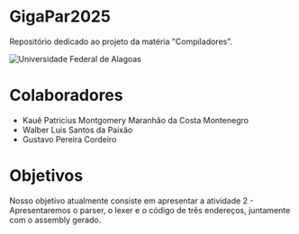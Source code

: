 # GigaPar2025
Repositório dedicado ao projeto da matéria "Compiladores". 

![Universidade Federal de Alagoas](https://upload.wikimedia.org/wikipedia/commons/7/71/Bras%C3%A3o_Ufal.png)

# Colaboradores

* Kauê Patricius Montgomery Maranhão da Costa Montenegro
* Walber Luis Santos da Paixão
* Gustavo Pereira Cordeiro


# Objetivos
Nosso objetivo atualmente consiste em apresentar a atividade 2 - Apresentaremos o parser, o lexer e o código de três endereços, juntamente com o assembly gerado.
